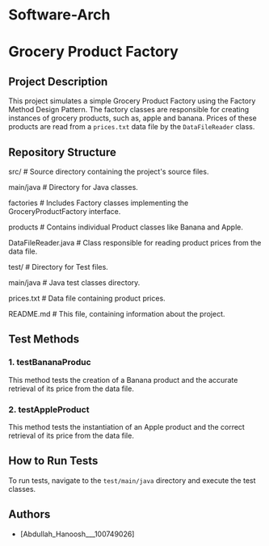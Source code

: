 # Software-Arch

# Grocery Product Factory


## Project Description
This project simulates a simple Grocery Product Factory using the Factory Method Design Pattern. The factory classes are responsible for creating instances of grocery products, such as, apple and banana. Prices of these products are read from a `prices.txt` data file by the `DataFileReader` class. 




## Repository Structure


src/ # Source directory containing the project's source files.

main/java # Directory for Java classes.

factories # Includes Factory classes implementing the GroceryProductFactory interface.

products # Contains individual Product classes like Banana and Apple.

DataFileReader.java # Class responsible for reading product prices from the data file.

test/ # Directory for Test files.

main/java # Java test classes directory.

prices.txt # Data file containing product prices.

README.md # This file, containing information about the project.


 

## Test Methods

### 1. testBananaProduc
This method tests the creation of a Banana product and the accurate retrieval of its price from the data file.

### 2. testAppleProduct
This method tests the instantiation of an Apple product and the correct retrieval of its price from the data file.


## How to Run Tests
To run tests, navigate to the `test/main/java` directory and execute the test classes.






## Authors
- [Abdullah_Hanoosh___100749026]
